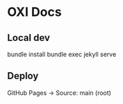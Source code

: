 # OXI Docs

## Local dev
bundle install
bundle exec jekyll serve

## Deploy
GitHub Pages -> Source: main (root)

